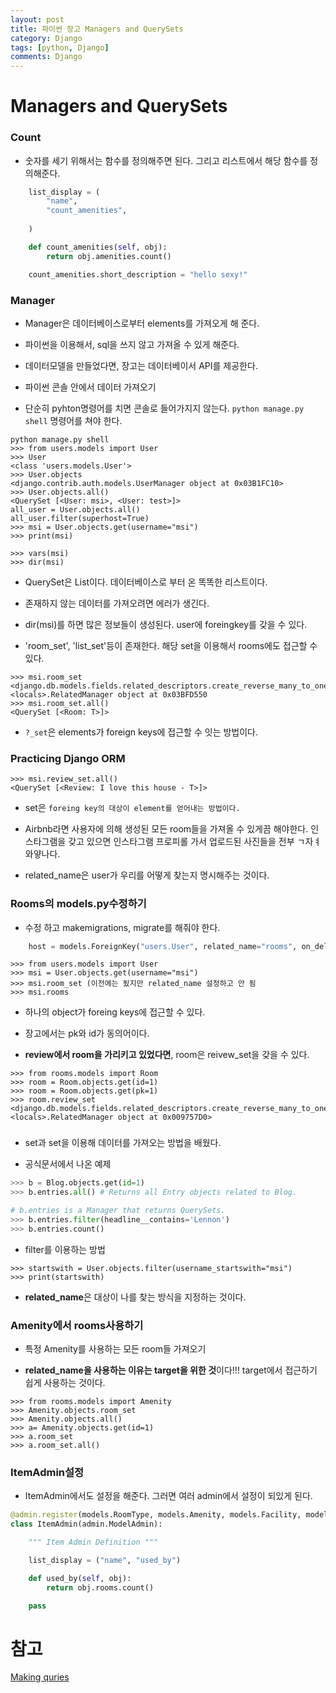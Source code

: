 ```yaml
---
layout: post
title: 파이썬 장고 Managers and QuerySets
category: Django
tags: [python, Django]
comments: Django
---
```


# Managers and QuerySets

### Count

- 숫자를 세기 위해서는 함수를 정의해주면 된다. 그리고 리스트에서 해당 함수를 정의해준다.

```python
    list_display = (
        "name",
        "count_amenities",
        
    )

    def count_amenities(self, obj):
        return obj.amenities.count()

    count_amenities.short_description = "hello sexy!"
```

### Manager

- Manager은 데이터베이스로부터 elements를 가져오게 해 준다.

- 파이썬을 이용해서, sql을 쓰지 않고 가져올 수 있게 해준다.

- 데이터모델을 만들었다면, 장고는 데이터베이서 API를 제공한다.

- 파이썬 콘솔 안에서 데이터 가져오기

- 단순히 pyhton명령어를 치면 콘솔로 들어가지지 않는다. `python manage.py shell` 명령어를 쳐야 한다.

```console
python manage.py shell
>>> from users.models import User
>>> User
<class 'users.models.User'>
>>> User.objects
<django.contrib.auth.models.UserManager object at 0x03B1FC10>
>>> User.objects.all()
<QuerySet [<User: msi>, <User: test>]>
all_user = User.objects.all()
all_user.filter(superhost=True)
>>> msi = User.objects.get(username="msi")
>>> print(msi)

>>> vars(msi)
>>> dir(msi)
```

- QuerySet은 List이다. 데이터베이스로 부터 온 똑똑한 리스트이다.

- 존재하지 않는 데이터를 가져오려면 에러가 생긴다.

- dir(msi)를 하면 많은 정보들이 생성된다. user에 foreingkey를 갖을 수 있다.

- 'room_set', 'list_set'등이 존재한다. 해당 set을 이용해서 rooms에도 접근할 수 있다.

```console
>>> msi.room_set
<django.db.models.fields.related_descriptors.create_reverse_many_to_one_manager.<locals>.RelatedManager object at 0x03BFD550
>>> msi.room_set.all()
<QuerySet [<Room: T>]>
```

- `?_set`은 elements가 foreign keys에 접근할 수 잇는 방법이다.

### Practicing Django ORM

```console
>>> msi.review_set.all() 
<QuerySet [<Review: I love this house - T>]>
```

- set은 `foreing key의 대상이 element를 얻어내는 방법이다.`

- Airbnb라면 사용자에 의해 생성된 모든 room들을 가져올 수 있게끔 해야한다. 인스타그램을 갖고 있으면 인스타그램 프로피롤 가서 업로드된 사진들을 전부 ㄱ자ㅕ와얗나다.

- related_name은 user가 우리를 어떻게 찾는지 명시해주는 것이다.

### Rooms의 models.py수정하기

- 수정 하고 makemigrations, migrate를 해줘야 한다.

```python
    host = models.ForeignKey("users.User", related_name="rooms", on_delete=models.CASCADE)
```

```console
>>> from users.models import User
>>> msi = User.objects.get(username="msi")
>>> msi.room_set (이전에는 됬지만 related_name 설정하고 안 됨
>>> msi.rooms
```

- 하나의 object가 foreing keys에 접근할 수 있다.

- 장고에서는 pk와 id가 동의어이다.

- **review에서 room을 가리키고 있었다면**, room은 reivew_set을 갖을 수 있다.

```console
>>> from rooms.models import Room
>>> room = Room.objects.get(id=1)
>>> room = Room.objects.get(pk=1)
>>> room.review_set
<django.db.models.fields.related_descriptors.create_reverse_many_to_one_manager.<locals>.RelatedManager object at 0x009757D0>
```

###

- set과 set을 이용해 데이터를 가져오는 방법을 배웠다.

- 공식문서에서 나온 예제

```python
>>> b = Blog.objects.get(id=1)
>>> b.entries.all() # Returns all Entry objects related to Blog.

# b.entries is a Manager that returns QuerySets.
>>> b.entries.filter(headline__contains='Lennon')
>>> b.entries.count()
```

- filter를 이용하는 방법

```
>>> startswith = User.objects.filter(username_startswith="msi")
>>> print(startswith)
```

- **related_name**은 대상이 나를 찾는 방식을 지정하는 것이다.


### Amenity에서 rooms사용하기

- 특정 Amenity를 사용하는 모든 room들 가져오기

- **related_name을 사용하는 이유는 target을 위한 것**이다!!! target에서 접근하기 쉽게 사용하는 것이다.

```console
>>> from rooms.models import Amenity
>>> Amenity.objects.room_set
>>> Amenity.objects.all()
>>> a= Amenity.objects.get(id=1)
>>> a.room_set
>>> a.room_set.all()
```

### ItemAdmin설정

- ItemAdmin에서도 설정을 해준다. 그러면 여러 admin에서 설정이 되있게 된다.

```python
@admin.register(models.RoomType, models.Amenity, models.Facility, models.HouseRule)
class ItemAdmin(admin.ModelAdmin):

    """ Item Admin Definition """

    list_display = ("name", "used_by")

    def used_by(self, obj):
        return obj.rooms.count()

    pass

```

# 참고

[Making quries](https://docs.djangoproject.com/en/2.2/topics/db/queries/)